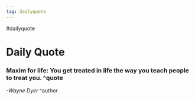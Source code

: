 ```yaml
---
tag: dailyquote
---
```


#dailyquote

# Daily Quote

### Maxim for life: You get treated in life the way you teach people to treat you. ^quote
*-Wayne Dyer* ^author
